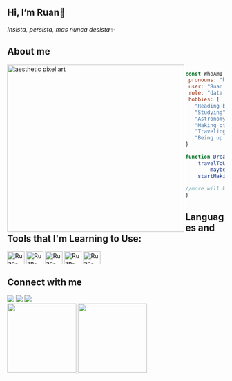 
## Hi, I’m Ruan💫

_Insista, persista, mas nunca desista✨_

## About me

<img align="left" src="https://steamuserimages-a.akamaihd.net/ugc/939456277361245952/06A94DB3F2CBF25A3DCD4773E2C7007DC1EED0AF/?imw=512&&ima=fit&impolicy=Letterbox&imcolor=%23000000&letterbox=false" alt="aesthetic pixel art" width="410" height="388" />

``` javascript
 
const WhoAmI = {
 pronouns: "he" | "his",
 user: "Ruan Cordeiro",
 role: "data analyst/dev",
 hobbies: [
   "Reading books",
   "Studying",
   "Astronomy",
   "Making others happy",
   "Traveling",
   "Being up all Night chasing that ONE ERROR..."]
}

function Dreams() {
	travelToUSA()
        maybeCreateSomeAI()
	startMakingMyGame()
  
//more will be added :)
}
```

## Languages and Tools that I'm Learning to Use:

<p align="left"> 
  <img align="center" alt="Ruan-Html" height="30" width="40" src="https://cdn.jsdelivr.net/gh/devicons/devicon/icons/html5/html5-original.svg" />
  <img align="center" alt="Ruan-Css" height="30" width="40" src="https://cdn.jsdelivr.net/gh/devicons/devicon/icons/css3/css3-original.svg" />
  <img align="center" alt="Ruan-Javascript" height="30" width="40" src="https://cdn.jsdelivr.net/gh/devicons/devicon/icons/javascript/javascript-original.svg" />
  <img align="center" alt="Ruan-Python" height="30" width="40" src="https://cdn.jsdelivr.net/gh/devicons/devicon/icons/python/python-original.svg" />
  <img align="center" alt="Ruan-Python" height="30" width="40" src="https://cdn.jsdelivr.net/gh/devicons/devicon/icons/figma/figma-original.svg" />
</p>
  
## Connect with me
  
<div> 
  <a href="https://www.instagram.com/ru_vitor/" target="_blank"><img src="https://img.shields.io/badge/-Instagram-%23E4405F?style=for-the-badge&logo=instagram&logoColor=white" target="_blank"></a>
  <a href="https://www.linkedin.com/in/ruan-cordeiro-5873a4216/" target="_blank"><img src="https://img.shields.io/badge/-LinkedIn-%230077B5?style=for-the-badge&logo=linkedin&logoColor=white" target="_blank"></a> 
  <a href="mailto:ruan59333@gmail.com" target="_blank"><img src="https://img.shields.io/badge/Gmail-D14836?style=for-the-badge&logo=gmail&logoColor=white" target="_blank"></a>
</div>
 
<div alling="center">
  <a href="https://github.com/Rvitorr">
  <img height="160em" src="https://github-readme-stats.vercel.app/api?username=Rvitorr&show_icons=true&theme=dracula&include_all_commits=true&count_private=true"/>
  <img height="160em" src="https://github-readme-stats.vercel.app/api/top-langs/?username=Rvitorr&layout=compact&langs_count=7&theme=dracula"/>
</div>

